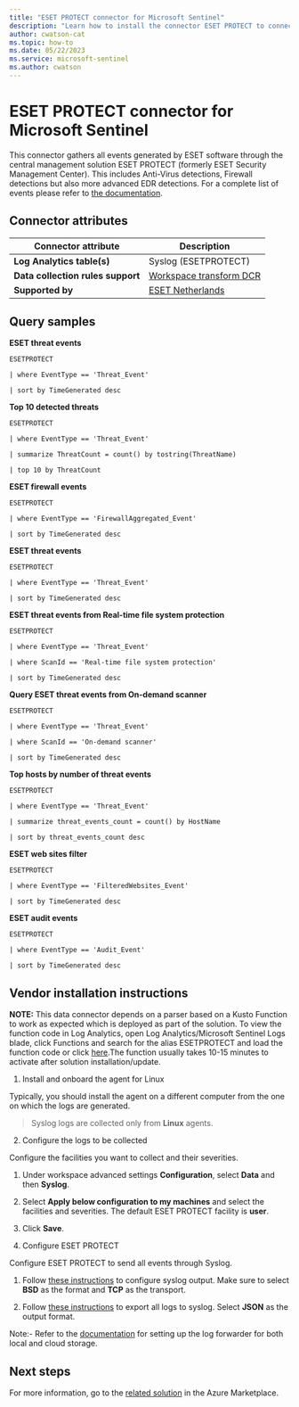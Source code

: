 ```yaml
---
title: "ESET PROTECT connector for Microsoft Sentinel"
description: "Learn how to install the connector ESET PROTECT to connect your data source to Microsoft Sentinel."
author: cwatson-cat
ms.topic: how-to
ms.date: 05/22/2023
ms.service: microsoft-sentinel
ms.author: cwatson
---
```


# ESET PROTECT connector for Microsoft Sentinel

This connector gathers all events generated by ESET software through the central management solution ESET PROTECT (formerly ESET Security Management Center). This includes Anti-Virus detections, Firewall detections but also more advanced EDR detections. For a complete list of events please refer to [the documentation](https://help.eset.com/protect_admin/latest/en-US/events-exported-to-json-format.html).

## Connector attributes

| Connector attribute | Description |
| --- | --- |
| **Log Analytics table(s)** | Syslog (ESETPROTECT)<br/> |
| **Data collection rules support** | [Workspace transform DCR](/azure/azure-monitor/logs/tutorial-workspace-transformations-portal) |
| **Supported by** | [ESET Netherlands](https://techcenter.eset.nl/en/) |

## Query samples

**ESET threat events**
   ```kusto
ESETPROTECT

   | where EventType == 'Threat_Event'

   | sort by TimeGenerated desc
   ```

**Top 10 detected threats**
   ```kusto
ESETPROTECT

   | where EventType == 'Threat_Event'

   | summarize ThreatCount = count() by tostring(ThreatName)

   | top 10 by ThreatCount
   ```

**ESET firewall events**
   ```kusto
ESETPROTECT

   | where EventType == 'FirewallAggregated_Event'

   | sort by TimeGenerated desc
   ```

**ESET threat events**
   ```kusto
ESETPROTECT

   | where EventType == 'Threat_Event'

   | sort by TimeGenerated desc
   ```

**ESET threat events from Real-time file system protection**
   ```kusto
ESETPROTECT

   | where EventType == 'Threat_Event'

   | where ScanId == 'Real-time file system protection'

   | sort by TimeGenerated desc
   ```

**Query ESET threat events from On-demand scanner**
   ```kusto
ESETPROTECT

   | where EventType == 'Threat_Event'

   | where ScanId == 'On-demand scanner'

   | sort by TimeGenerated desc
   ```

**Top hosts by number of threat events**
   ```kusto
ESETPROTECT

   | where EventType == 'Threat_Event'

   | summarize threat_events_count = count() by HostName

   | sort by threat_events_count desc
   ```

**ESET web sites filter**
   ```kusto
ESETPROTECT

   | where EventType == 'FilteredWebsites_Event'

   | sort by TimeGenerated desc
   ```

**ESET audit events**
   ```kusto
ESETPROTECT

   | where EventType == 'Audit_Event'

   | sort by TimeGenerated desc
   ```



## Vendor installation instructions


**NOTE:** This data connector depends on a parser based on a Kusto Function to work as expected which is deployed as part of the solution. To view the function code in Log Analytics, open Log Analytics/Microsoft Sentinel Logs blade, click Functions and search for the alias ESETPROTECT and load the function code or click [here](https://github.com/Azure/Azure-Sentinel/blob/master/Solutions/ESETPROTECT/Parsers/ESETPROTECT.txt).The function usually takes 10-15 minutes to activate after solution installation/update.

1. Install and onboard the agent for Linux

Typically, you should install the agent on a different computer from the one on which the logs are generated.

>  Syslog logs are collected only from **Linux** agents.


2. Configure the logs to be collected

Configure the facilities you want to collect and their severities.

1.  Under workspace advanced settings **Configuration**, select **Data** and then **Syslog**.
2.  Select **Apply below configuration to my machines** and select the facilities and severities. The default ESET PROTECT facility is **user**.
3.  Click **Save**.


3. Configure ESET PROTECT

Configure ESET PROTECT to send all events through Syslog.

1.  Follow [these instructions](https://help.eset.com/protect_admin/latest/en-US/admin_server_settings_syslog.html) to configure syslog output. Make sure to select **BSD** as the format and **TCP** as the transport.

2.  Follow [these instructions](https://help.eset.com/protect_admin/latest/en-US/admin_server_settings_export_to_syslog.html) to export all logs to syslog. Select **JSON** as the output format.

Note:- Refer to the [documentation](/azure/sentinel/connect-log-forwarder?tabs=rsyslog#security-considerations) for setting up the log forwarder for both local and cloud storage.




## Next steps

For more information, go to the [related solution](https://azuremarketplace.microsoft.com/en-us/marketplace/apps/cyberdefensegroupbv1625581149103.eset_protect?tab=Overview) in the Azure Marketplace.
